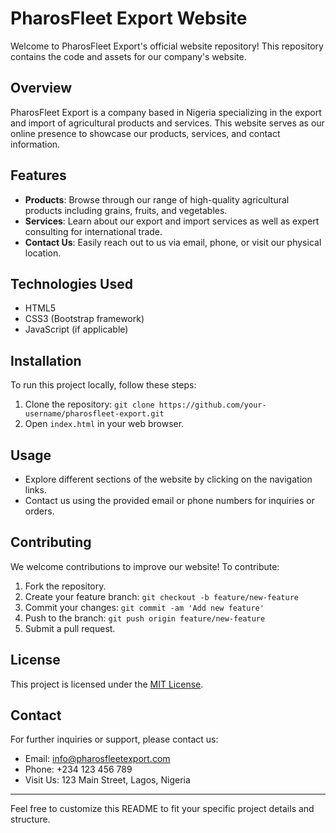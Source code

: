 # PharosFleet Export Website

Welcome to PharosFleet Export's official website repository! This repository contains the code and assets for our company's website.

## Overview

PharosFleet Export is a company based in Nigeria specializing in the export and import of agricultural products and services. This website serves as our online presence to showcase our products, services, and contact information.

## Features

- **Products**: Browse through our range of high-quality agricultural products including grains, fruits, and vegetables.
- **Services**: Learn about our export and import services as well as expert consulting for international trade.
- **Contact Us**: Easily reach out to us via email, phone, or visit our physical location.

## Technologies Used

- HTML5
- CSS3 (Bootstrap framework)
- JavaScript (if applicable)

## Installation

To run this project locally, follow these steps:

1. Clone the repository: `git clone https://github.com/your-username/pharosfleet-export.git`
2. Open `index.html` in your web browser.

## Usage

- Explore different sections of the website by clicking on the navigation links.
- Contact us using the provided email or phone numbers for inquiries or orders.

## Contributing

We welcome contributions to improve our website! To contribute:

1. Fork the repository.
2. Create your feature branch: `git checkout -b feature/new-feature`
3. Commit your changes: `git commit -am 'Add new feature'`
4. Push to the branch: `git push origin feature/new-feature`
5. Submit a pull request.

## License

This project is licensed under the [MIT License](https://opensource.org/licenses/MIT).

## Contact

For further inquiries or support, please contact us:
- Email: info@pharosfleetexport.com
- Phone: +234 123 456 789
- Visit Us: 123 Main Street, Lagos, Nigeria

---

Feel free to customize this README to fit your specific project details and structure.
